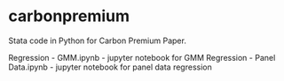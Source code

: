 # carbonpremium
Stata code in Python for Carbon Premium Paper. 

Regression - GMM.ipynb - jupyter notebook for GMM
Regression - Panel Data.ipynb - jupyter notebook for panel data regression
